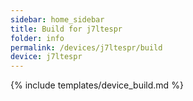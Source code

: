 ```yaml
---
sidebar: home_sidebar
title: Build for j7ltespr
folder: info
permalink: /devices/j7ltespr/build
device: j7ltespr
---
```

{% include templates/device_build.md %}
